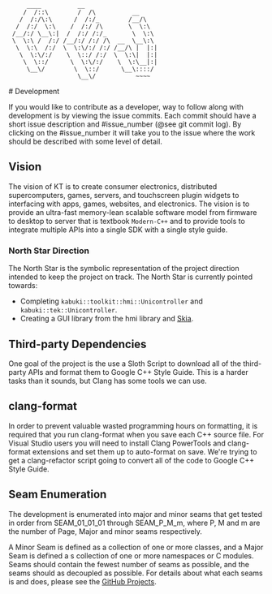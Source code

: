 ﻿```
     ____          __                  
    /  /::\        /  /\          __    
   /  /:/\:\      /  /:/_        /__/\   
  /  /:/  \:\    /  /:/ /\       \  \:\  
 /__/:/ \__\:|  /  /:/ /:/_       \  \:\
 \  \:\ /  /:/ /__/:/ /:/ /\  __  \__\:\
  \  \:\  /:/  \  \:\/:/ /:/ /__/\ |  |:|
   \  \:\/:/    \  \::/ /:/  \  \:\|  |:|
    \  \::/      \  \:\/:/    \  \:\__|:|
     \__\/        \  \::/      \__\::::/
                   \__\/           ~~~~  
```

﻿﻿﻿﻿﻿﻿﻿﻿﻿﻿﻿﻿﻿﻿﻿﻿﻿﻿﻿﻿﻿﻿﻿﻿﻿﻿﻿# Development

If you would like to contribute as a developer, way to follow along with development is by viewing the issue commits. Each commit should have a short issue description and #issue_number (@see git commit log). By clicking on the #issue_number it will take you to the issue where the work should be described with some level of detail.

## Vision

The vision of KT is to create consumer electronics, distributed supercomputers, games, servers, and touchscreen plugin widgets to interfacing with apps, games,  websites, and electronics. The vision is to  provide an ultra-fast memory-lean scalable software model from firmware to desktop to server that is textbook `Modern-C++` and to provide tools to integrate multiple APIs into a single SDK with a single style guide.

### North Star Direction

The North Star is the symbolic representation of the project direction intended
to keep the project on track. The North Star is currently pointed towards:

* Completing `kabuki::toolkit::hmi::Unicontroller` and `kabuki::tek::Unicontroller`.
* Creating a GUI library from the hmi library and [Skia](https://skia.org/).

## Third-party Dependencies

One goal of the project is the use a Sloth Script to download all of the third-party APIs and format them to Google C++ Style Guide. This is a harder tasks than it sounds, but Clang has some tools we can use.

## clang-format

In order to prevent valuable wasted programming hours on formatting, it is required that you run clang-format when you save each C++ source file. For  Visual Studio users you will need to install Clang PowerTools and clang-format extensions and set them up to auto-format on save. We're trying to  get a clang-refactor script going to convert all of the code to Google C++  Style Guide.

## Seam Enumeration

The development is enumerated into major and minor seams that get tested in  order from SEAM_01_01_01 through SEAM_P_M_m, where P, M and m are the number of  Page, Major and minor  seams respectively.

A Minor Seam is defined as a collection of one or more classes, and a Major Seam is defined a s collection of one or more namespaces or C modules. Seams  should contain the fewest number of seams as possible, and the seams should as  decoupled as possible. For details about what each seams is and does, please  see the [GitHub Projects](https://github.com/kabuki-starship/kabuki-toolkit.git/projects).
